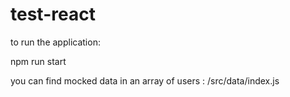 # test-react

to run the application:

npm run start 

you can find mocked data in an array of users : /src/data/index.js
